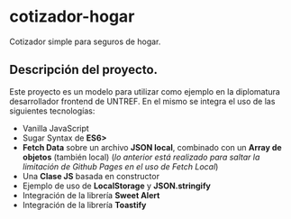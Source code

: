 # cotizador-hogar
Cotizador simple para seguros de hogar.

## Descripción del proyecto.
Este proyecto es un modelo para utilizar como ejemplo en la diplomatura desarrollador frontend de UNTREF. 
En el mismo se integra el uso de las siguientes tecnologías:

* Vanilla JavaScript
* Sugar Syntax de **ES6>**
* **Fetch Data** sobre un archivo **JSON local**, combinado con un **Array de objetos** (también local)
  (_lo anterior está realizado para saltar la limitación de Github Pages en el uso de Fetch Local_)
* Una **Clase JS** basada en constructor
* Ejemplo de uso de **LocalStorage** y **JSON.stringify** 
* Integración de la librería **Sweet Alert**
* Integración de la librería **Toastify**
